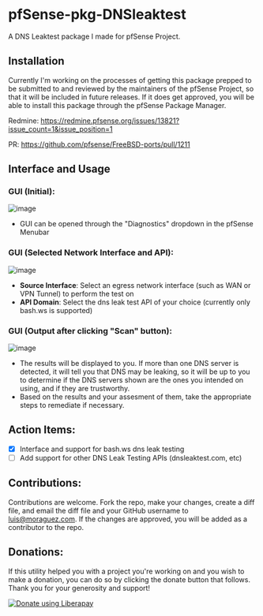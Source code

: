# pfSense-pkg-DNSleaktest
A DNS Leaktest package I made for pfSense Project.

## Installation
Currently I'm working on the processes of getting this package prepped to be submitted to and reviewed by the maintainers of the pfSense Project, so that it will be included in future releases. If it does get approved, you will be able to install this package through the pfSense Package Manager.

Redmine:
https://redmine.pfsense.org/issues/13821?issue_count=1&issue_position=1

PR:
https://github.com/pfsense/FreeBSD-ports/pull/1211

## Interface and Usage

### GUI (Initial):
![image](https://user-images.githubusercontent.com/73666574/209186555-3fcbfb3a-f0d8-4e64-8ace-dd8716ce9b15.png)
 - GUI can be opened through the "Diagnostics" dropdown in the pfSense Menubar

### GUI (Selected Network Interface and API):
![image](https://user-images.githubusercontent.com/73666574/209186971-adc8d089-f7e8-49bd-929f-c96fd01ed766.png)
 - **Source Interface**: Select an egress network interface (such as WAN or VPN Tunnel) to perform the test on
 - **API Domain**: Select the dns leak test API of your choice (currently only bash.ws is supported)

### GUI (Output after clicking "Scan" button):
![image](https://user-images.githubusercontent.com/73666574/209187303-ea3d4585-f8a5-4ba2-829f-640305c6d6fe.png)
- The results will be displayed to you. If more than one DNS server is detected, it will tell you that DNS may be leaking, so it will be up to you to determine if the DNS servers shown are the ones you intended on using, and if they are trustworthy.
- Based on the results and your assesment of them, take the appropriate steps to remediate if necessary.


## Action Items:
- [x] Interface and support for bash.ws dns leak testing
- [ ] Add support for other DNS Leak Testing APIs (dnsleaktest.com, etc)

## Contributions:
Contributions are welcome. Fork the repo, make your changes, create a diff file, and email the diff file and your GitHub username to luis@moraguez.com. If the changes are approved, you will be added as a contributor to the repo.

## Donations:
If this utility helped you with a project you're working on and you wish to make a donation, you can do so by clicking the donate button that follows. Thank you for your generosity and support!

<noscript><a href="https://liberapay.com/z3d6380/donate"><img alt="Donate using Liberapay" src="https://liberapay.com/assets/widgets/donate.svg"></a></noscript>
